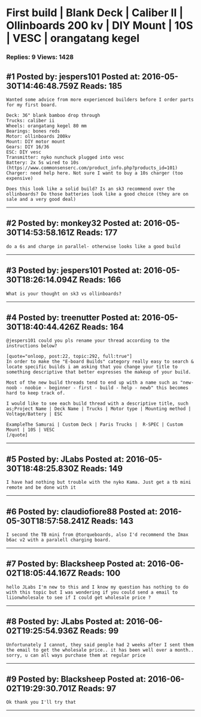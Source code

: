 # First build &#124; Blank Deck &#124; Caliber II &#124; Ollinboards 200 kv &#124; DIY Mount &#124; 10S &#124; VESC &#124; orangatang kegel

### Replies: 9 Views: 1428

## \#1 Posted by: jespers101 Posted at: 2016-05-30T14:46:48.759Z Reads: 185

```
Wanted some advice from more experienced builders before I order parts for my first board. 

Deck: 36" blank bamboo drop through 
Trucks: caliber ii
Wheels: orangatang kegel 80 mm
Bearings: bones reds
Motor: ollinboards 200kv 
Mount: DIY motor mount
Gears: DIY 16/36
ESC: DIY vesc
Transmitter: nyko nunchuck plugged into vesc
Battery: 2x 5s wired to 10s (https://www.commonsenserc.com/product_info.php?products_id=101)
Charger: need help here. Not sure I want to buy a 10s charger (too expensive)

Does this look like a solid build? Is an sk3 recommend over the ollinboards? Do those batteries look like a good choice (they are on sale and a very good deal)
```

---
## \#2 Posted by: monkey32 Posted at: 2016-05-30T14:53:58.161Z Reads: 177

```
do a 6s and charge in parallel- otherwise looks like a good build
```

---
## \#3 Posted by: jespers101 Posted at: 2016-05-30T18:26:14.094Z Reads: 166

```
What is your thought on sk3 vs ollinboards?
```

---
## \#4 Posted by: treenutter Posted at: 2016-05-30T18:40:44.426Z Reads: 164

```
@jespers101 could you pls rename your thread according to the instructions below?

[quote="onloop, post:22, topic:292, full:true"]
In order to make the "E-board Builds" category really easy to search & locate specific builds i am asking that you change your title to something descriptive that better expresses the makeup of your build.

Most of the new build threads tend to end up with a name such as "new- noob - noobie - beginner - first - build - help - newb" this becomes hard to keep track of.

I would like to see each build thread with a descriptive title, such as;Project Name | Deck Name | Trucks | Motor type | Mounting method | Voltage/Battery | ESC

ExampleThe Samurai | Custom Deck | Paris Trucks |  R-SPEC | Custom Mount | 10S | VESC
[/quote]
```

---
## \#5 Posted by: JLabs Posted at: 2016-05-30T18:48:25.830Z Reads: 149

```
I have had nothing but trouble with the nyko Kama. Just get a tb mini remote and be done with it
```

---
## \#6 Posted by: claudiofiore88 Posted at: 2016-05-30T18:57:58.241Z Reads: 143

```
I second the TB mini from @torqueboards, also I'd recommend the Imax b6ac v2 with a paralell charging board.
```

---
## \#7 Posted by: Blacksheep Posted at: 2016-06-02T18:05:44.167Z Reads: 100

```
hello JLabs I'm new to this and I know my question has nothing to do with this topic but I was wondering if you could send a email to liionwholesale to see if I could get wholesale price ?
```

---
## \#8 Posted by: JLabs Posted at: 2016-06-02T19:25:54.936Z Reads: 99

```
Unfortunately I cannot, they said people had 2 weeks after I sent them the email to get the wholesale price.. it has been well over a month.. sorry, u can all ways purchase them at regular price
```

---
## \#9 Posted by: Blacksheep Posted at: 2016-06-02T19:29:30.701Z Reads: 97

```
Ok thank you I'll try that
```

---
